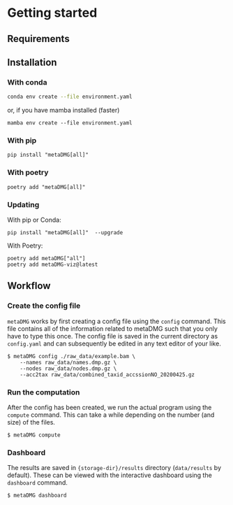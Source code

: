 # Getting started


## Requirements



## Installation

### With conda

```bash
conda env create --file environment.yaml
```
or, if you have mamba installed (faster)
```
mamba env create --file environment.yaml
```
### With pip
```
pip install "metaDMG[all]"
```
### With poetry
```
poetry add "metaDMG[all]"
```

### Updating

With pip or Conda:
```console
pip install "metaDMG[all]"  --upgrade
```

With Poetry:
```console
poetry add metaDMG["all"]
poetry add metaDMG-viz@latest
```

## Workflow


### Create the config file

`metaDMG` works by first creating a config file using the `config` command. This file contains all of the information related to metaDMG such that you only have to type this once. The config file is saved in the current directory as `config.yaml` and can subsequently be edited in any text editor of your like.

```console
$ metaDMG config ./raw_data/example.bam \
    --names raw_data/names.dmp.gz \
    --nodes raw_data/nodes.dmp.gz \
    --acc2tax raw_data/combined_taxid_accssionNO_20200425.gz
```

### Run the computation

After the config has been created, we run the actual program using the `compute` command. This can take a while depending on the number (and size) of the files.

```console
$ metaDMG compute
```

### Dashboard

The results are saved in `{storage-dir}/results` directory (`data/results` by default). These can be viewed with the interactive dashboard using the `dashboard` command.

```console
$ metaDMG dashboard
```

